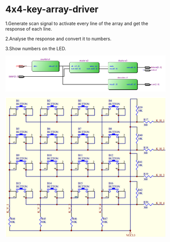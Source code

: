 # 4x4-key-array-driver

1.Generate scan signal to activate every line of the array and get the response of each line.

2.Analyse the response and convert it to numbers.

3.Show numbers on the LED.

![image](https://github.com/HengRuiZ/4x4-key-array-driver/blob/master/RTL.png)

![image](https://github.com/HengRuiZ/4x4-key-array-driver/blob/master/keyarray.png)

